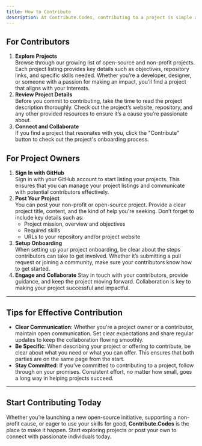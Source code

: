 ```yaml
---
title: How to Contribute
description: At Contribute.Codes, contributing to a project is simple and straightforward. Whether you're a project owner looking for collaborators or a contributor ready to make an impact, here’s how you can get involved.
---
```


## For Contributors

1. **Explore Projects**  
   Browse through our growing list of open-source and non-profit projects. Each project listing provides key details such as objectives, repository links, and specific skills needed. Whether you’re a developer, designer, or someone with a passion for making an impact, you’ll find a project that aligns with your interests.
2. **Review Project Details**  
   Before you commit to contributing, take the time to read the project description thoroughly. Check out the project’s website, repository, and any other provided resources to ensure it’s a cause you’re passionate about.
3. **Connect and Collaborate**  
   If you find a project that resonates with you, click the "Contribute" button to check out the project's onboarding process.

## For Project Owners

1. **Sign In with GitHub**  
   Sign in with your GitHub account to start listing your projects. This ensures that you can manage your project listings and communicate with potential contributors effectively.
2. **Post Your Project**  
   You can post your non-profit or open-source project. Provide a clear project title, content, and the kind of help you're seeking. Don’t forget to include key details such as:
   - Project mission, overview and objectives
   - Required skills
   - URLs to your repository and/or project website
3. **Setup Onboarding**  
   When setting up your project onboarding, be clear about the steps contributors can take to get involved. Whether it’s submitting a pull request or joining a community, make sure your contributors know how to get started.
4. **Engage and Collaborate**
   Stay in touch with your contributors, provide guidance, and keep the project moving forward. Collaboration is key to making your project successful and impactful.

---

## Tips for Effective Contribution

- **Clear Communication**: Whether you're a project owner or a contributor, maintain open communication. Set clear expectations and share regular updates to keep the collaboration flowing smoothly.
- **Be Specific**: When describing your project or offering to contribute, be clear about what you need or what you can offer. This ensures that both parties are on the same page from the start.
- **Stay Committed**: If you’ve committed to contributing to a project, follow through on your promises. Consistent effort, no matter how small, goes a long way in helping projects succeed.

---

## Start Contributing Today

Whether you’re launching a new open-source initiative, supporting a non-profit cause, or eager to use your skills for good, **Contribute.Codes** is the place to make it happen. Start exploring projects or post your own to connect with passionate individuals today.
